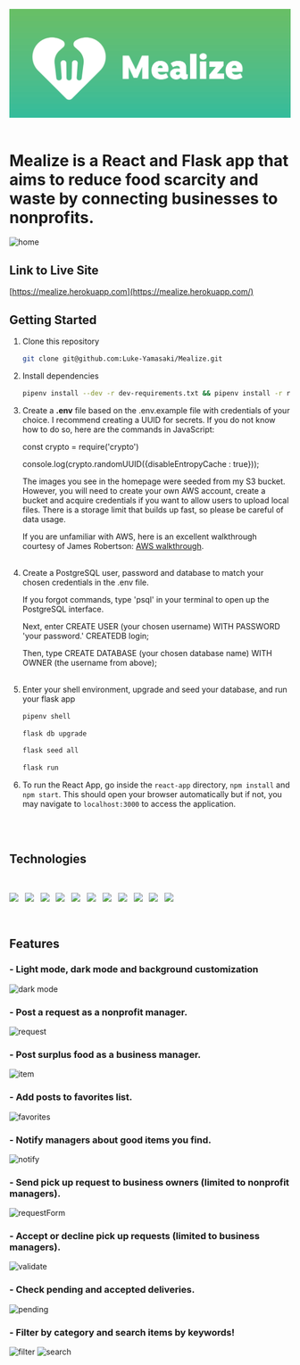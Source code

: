 <img src="./react-app/public/Mealize-banner.png"/>   &nbsp;
# Mealize is a React and Flask app that aims to reduce food scarcity and waste by connecting businesses to nonprofits.
![home](https://user-images.githubusercontent.com/89368363/172500968-3b3ac765-2c9f-42ae-8ba7-529f1294664e.png)

## Link to Live Site

[https://mealize.herokuapp.com](https://mealize.herokuapp.com/)

## Getting Started

1. Clone this repository

   ```bash
   git clone git@github.com:Luke-Yamasaki/Mealize.git
   ```

2. Install dependencies

      ```bash
      pipenv install --dev -r dev-requirements.txt && pipenv install -r requirements.txt
      ```

3. Create a **.env** file based on the .env.example file with credentials of your choice. I recommend creating a UUID for secrets.
If you do not know how to do so, here are the commands in JavaScript:

    const crypto = require('crypto')

    console.log(crypto.randomUUID({disableEntropyCache : true}));

    The images you see in the homepage were seeded from my S3 bucket. However, you will need to create your own AWS account, create a bucket and acquire credentials if you want to allow users to upload local files. There is a storage limit that builds up fast, so please be careful of data usage.

    If you are unfamiliar with AWS, here is an excellent walkthrough courtesy of James Robertson:
[AWS walkthrough](https://github.com/jamesurobertson/aws-s3-pern-demo#create-your-aws-user-and-bucket).
<br></br>

4. Create a PostgreSQL user, password and database to match your chosen credentials in the .env file.

    If you forgot commands, type 'psql' in your terminal to open up the PostgreSQL interface.

    Next, enter CREATE USER (your chosen username) WITH PASSWORD 'your password.' CREATEDB login;

    Then, type CREATE DATABASE (your chosen database name) WITH OWNER (the username from above);
<br></br>
5. Enter your shell environment, upgrade and seed your database, and run your flask app

   ```bash
   pipenv shell
   ```

   ```bash
   flask db upgrade
   ```

   ```bash
   flask seed all
   ```

   ```bash
   flask run
   ```

6. To run the React App, go inside the `react-app` directory, `npm install` and `npm start`. This should open your browser automatically but if not, you may navigate to `localhost:3000` to access the application.

<br>
<br>

## Technologies

<br>
<p float="left">
  <img src="https://cdn.jsdelivr.net/gh/devicons/devicon/icons/python/python-original.svg" style="width:75px;" />
  &nbsp;
  <img src="https://user-images.githubusercontent.com/89368363/167771425-89a9cad0-820f-40db-a628-6ba23931da55.png" style="width:75px;" />
  &nbsp;
  <img src="https://cdn.jsdelivr.net/gh/devicons/devicon/icons/react/react-original.svg" style="width:75px;" />
  &nbsp;
  <img src="https://cdn.jsdelivr.net/gh/devicons/devicon/icons/redux/redux-original.svg" style="width:75px;" />
  &nbsp;
  <img src="https://cdn.jsdelivr.net/gh/devicons/devicon/icons/postgresql/postgresql-original.svg" style="width:75px;" />
  &nbsp;
  <img src="https://cdn.jsdelivr.net/gh/devicons/devicon/icons/heroku/heroku-plain.svg" style="width:75px;" />
  &nbsp;
  <img src="https://cdn.jsdelivr.net/gh/devicons/devicon/icons/html5/html5-plain-wordmark.svg" style="width:75px;"/>
  &nbsp;
  <img src="https://cdn.jsdelivr.net/gh/devicons/devicon/icons/css3/css3-plain-wordmark.svg" style="width:75px;" />
  &nbsp;
  <img src="https://cdn.jsdelivr.net/gh/devicons/devicon/icons/docker/docker-plain.svg" style="width:75px;" />
  &nbsp;
  <img src="https://cdn.jsdelivr.net/gh/devicons/devicon/icons/illustrator/illustrator-line.svg" style="width:75px;" />
  &nbsp;
  <img src="https://cdn.jsdelivr.net/gh/devicons/devicon/icons/xd/xd-line.svg" style="width:75px;" />
  &nbsp;
</p>

<br>

## Features

### - Light mode, dark mode and background customization
![dark mode](https://user-images.githubusercontent.com/89368363/172501703-5bb7eba2-025c-42bd-b553-459344914014.png)
<br>

### - Post a request as a nonprofit manager.
![request](https://user-images.githubusercontent.com/89368363/172500624-66a3949e-bf92-4e9c-a49e-929bba504e70.png)
<br>

### - Post surplus food as a business manager.
![item](https://user-images.githubusercontent.com/89368363/172500706-96ac7d6d-74f0-492a-87d5-fe7a6a8bee69.png)
<br>

### - Add posts to favorites list.
![favorites](https://user-images.githubusercontent.com/89368363/172501469-8b97ea15-d6c2-44ac-8e96-ba73c55ba06e.png)
<br>

### - Notify managers about good items you find.
![notify](https://user-images.githubusercontent.com/89368363/172501491-9dedb0e0-6804-434a-a2b6-c3b1cba9d4e0.png)
<br>

### - Send pick up request to business owners (limited to nonprofit managers).
![requestForm](https://user-images.githubusercontent.com/89368363/172501581-885299bd-f8a1-40e6-be37-2b2d2e7a846f.png)
<br>

### - Accept or decline pick up requests (limited to business managers).
![validate](https://user-images.githubusercontent.com/89368363/172501589-a996fc67-569e-4ee1-8ae0-2007a4f04a30.png)
<br>

### - Check pending and accepted deliveries.
![pending](https://user-images.githubusercontent.com/89368363/172501609-3b5e7349-c17d-4929-95e1-52d4f31e5b43.png)
<br>

### - Filter by category and search items by keywords!
![filter](https://user-images.githubusercontent.com/89368363/172502192-dd145fb9-88bc-4ead-bba2-19b9e4e05e9f.png)
![search](https://user-images.githubusercontent.com/89368363/172502081-ce828236-6441-42f1-9a75-b556c10c6df2.png)
<br>

